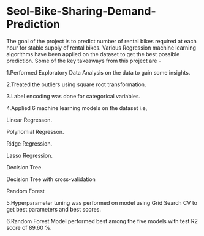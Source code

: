 # Seol-Bike-Sharing-Demand-Prediction
The goal of the project is to predict number of rental bikes required at each hour for stable supply of rental bikes. Various Regression machine learning algorithms have been applied on the dataset to get the best possible prediction. Some of the key takeaways from this project are -

1.Performed Exploratory Data Analysis on the data to gain some insights.

2.Treated the outliers using square root transformation.

3.Label encoding was done for categorical variables. 

4.Applied 6 machine learning models on the dataset i.e,

Linear Regresson.

Polynomial Regresson.

Ridge Regression.

Lasso Regression.

Decision Tree.

Decision Tree with cross-validation

Random Forest

5.Hyperparameter tuning was performed on model using Grid Search CV to get best parameters and best scores.

6.Random Forest Model performed best among the five models with test R2 score of 89.60 %.
